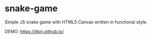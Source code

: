 # snake-game
Simple JS snake game with HTML5 Canvas written in functional style.  

DEMO: https://jlkiri.github.io/
